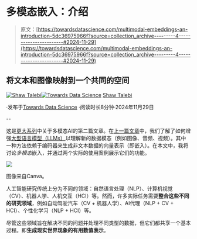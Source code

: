 # 多模态嵌入：介绍

> 原文：[https://towardsdatascience.com/multimodal-embeddings-an-introduction-5dc36975966f?source=collection_archive---------4-----------------------#2024-11-29](https://towardsdatascience.com/multimodal-embeddings-an-introduction-5dc36975966f?source=collection_archive---------4-----------------------#2024-11-29)

## 将文本和图像映射到一个共同的空间

[](https://shawhin.medium.com/?source=post_page---byline--5dc36975966f--------------------------------)[![Shaw Talebi](../Images/1449cc7c08890e2078f9e5d07897e3df.png)](https://shawhin.medium.com/?source=post_page---byline--5dc36975966f--------------------------------)[](https://towardsdatascience.com/?source=post_page---byline--5dc36975966f--------------------------------)[![Towards Data Science](../Images/a6ff2676ffcc0c7aad8aaf1d79379785.png)](https://towardsdatascience.com/?source=post_page---byline--5dc36975966f--------------------------------) [Shaw Talebi](https://shawhin.medium.com/?source=post_page---byline--5dc36975966f--------------------------------)

·发布于[Towards Data Science](https://towardsdatascience.com/?source=post_page---byline--5dc36975966f--------------------------------) ·阅读时长8分钟·2024年11月29日

--

这是[更大系列](https://shawhin.medium.com/list/multimodal-ai-fe9521d0e77a)中关于多模态AI的第二篇文章。在[上一篇文章](/multimodal-models-llms-that-can-see-and-hear-5c6737c981d3)中，我们了解了如何增强[大型语言模型（LLMs）](https://shawhin.medium.com/list/large-language-models-llms-8e009ae3054c)以理解新的数据模态（例如图像、音频、视频）。其中一种方法依赖于编码器来生成非文本数据的向量表示（即嵌入）。在本文中，我将讨论*多模态*嵌入，并通过两个实际的使用案例展示它们的功能。

![](../Images/8c2812bed48f472f72cfe64d7de7b9a9.png)

图像来自Canva。

人工智能研究传统上分为不同的领域：自然语言处理（NLP）、计算机视觉（CV）、机器人学、人机交互（HCI）等。然而，许多实际任务需要**整合这些不同的研究领域**，例如自动驾驶汽车（CV + 机器人学）、AI代理（NLP + CV + HCI）、个性化学习（NLP + HCI）等。

尽管这些领域旨在解决不同的问题并处理不同类型的数据，但它们都共享一个基本过程。即**生成现实世界现象的有用数值表示**。
